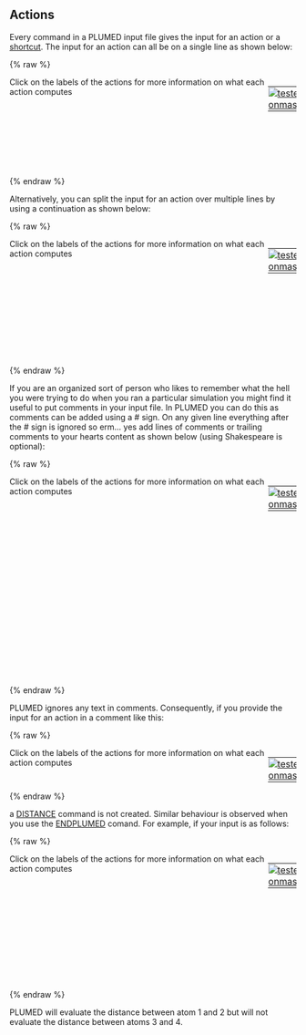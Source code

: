 Actions 
------- 

Every command in a PLUMED input file gives the input for an action or a [shortcut](shortcuts.md). The input for an action 
can all be on a single line as shown below: 

{% raw %}
<div style="width: 100%; float:left">
<div style="width: 90%; float:left" id="value_details_actions.md_working_1.dat"> Click on the labels of the actions for more information on what each action computes </div>
<div style="width: 10%; float:left"><table><tr><td style="padding:1px"><a href="actions.md_working_1.dat.plumed_master.stderr"><img src="https://img.shields.io/badge/master-passing-green.svg" alt="tested onmaster" /></a></td></tr></table></div></div>
<pre style="width=97%;">
<b name="actions.md_working_1.datd1" onclick='showPath("actions.md_working_1.dat","actions.md_working_1.datd1","actions.md_working_1.datd1","black")'>d1</b><span style="display:none;" id="actions.md_working_1.datd1">The DISTANCE action with label <b>d1</b> calculates the following quantities:<table  align="center" frame="void" width="95%" cellpadding="5%"><tr><td width="5%"><b> Quantity </b>  </td><td width="5%"><b> Type </b>  </td><td><b> Description </b> </td></tr><tr><td width="5%">d1.x</td><td width="5%"><font color="black">scalar</font></td><td>the x-component of the vector connecting the two atoms</td></tr><tr><td width="5%">d1.y</td><td width="5%"><font color="black">scalar</font></td><td>the y-component of the vector connecting the two atoms</td></tr><tr><td width="5%">d1.z</td><td width="5%"><font color="black">scalar</font></td><td>the z-component of the vector connecting the two atoms</td></tr></table></span>: <div class="tooltip" style="color:green">DISTANCE<div class="right">Calculate the distance between a pair of atoms. <a href="https://www.plumed.org/doc-master/user-doc/html/_d_i_s_t_a_n_c_e.html" style="color:green">More details</a><i></i></div></div> <div class="tooltip">ATOMS<div class="right">the pair of atom that we are calculating the distance between<i></i></div></div>=1,2 <div class="tooltip">COMPONENTS<div class="right"> calculate the x, y and z components of the distance separately and store them as label<i></i></div></div>
</pre>
 {% endraw %} 

Alternatively, you can split the input for an action over multiple lines by using a continuation as shown below: 

{% raw %}
<div style="width: 100%; float:left">
<div style="width: 90%; float:left" id="value_details_actions.md_working_2.dat"> Click on the labels of the actions for more information on what each action computes </div>
<div style="width: 10%; float:left"><table><tr><td style="padding:1px"><a href="actions.md_working_2.dat.plumed_master.stderr"><img src="https://img.shields.io/badge/master-passing-green.svg" alt="tested onmaster" /></a></td></tr></table></div></div>
<pre style="width=97%;">
<b name="actions.md_working_2.datd1" onclick='showPath("actions.md_working_2.dat","actions.md_working_2.datd1","actions.md_working_2.datd1","black")'>d1</b><span style="display:none;" id="actions.md_working_2.datd1">The DISTANCE action with label <b>d1</b> calculates the following quantities:<table  align="center" frame="void" width="95%" cellpadding="5%"><tr><td width="5%"><b> Quantity </b>  </td><td width="5%"><b> Type </b>  </td><td><b> Description </b> </td></tr><tr><td width="5%">d1.x</td><td width="5%"><font color="black">scalar</font></td><td>the x-component of the vector connecting the two atoms</td></tr><tr><td width="5%">d1.y</td><td width="5%"><font color="black">scalar</font></td><td>the y-component of the vector connecting the two atoms</td></tr><tr><td width="5%">d1.z</td><td width="5%"><font color="black">scalar</font></td><td>the z-component of the vector connecting the two atoms</td></tr></table></span>: <div class="tooltip" style="color:green">DISTANCE<div class="right">Calculate the distance between a pair of atoms. <a href="https://www.plumed.org/doc-master/user-doc/html/_d_i_s_t_a_n_c_e.html" style="color:green">More details</a><i></i></div></div> ...
   <div class="tooltip">ATOMS<div class="right">the pair of atom that we are calculating the distance between<i></i></div></div>=1,2 
   <div class="tooltip">COMPONENTS<div class="right"> calculate the x, y and z components of the distance separately and store them as label<i></i></div></div>
...
</pre>
 {% endraw %} 

If you are an organized sort of person who likes to remember what the hell you were trying to do when you ran a 
particular simulation you might find it useful to put comments in your input file. In PLUMED you can do this as 
comments can be added using a # sign. On any given line everything after the # sign is ignored so 
erm... yes add lines of comments or trailing comments to your hearts content as shown below (using Shakespeare is optional): 

{% raw %}
<div style="width: 100%; float:left">
<div style="width: 90%; float:left" id="value_details_actions.md_working_3.dat"> Click on the labels of the actions for more information on what each action computes </div>
<div style="width: 10%; float:left"><table><tr><td style="padding:1px"><a href="actions.md_working_3.dat.plumed_master.stderr"><img src="https://img.shields.io/badge/master-passing-green.svg" alt="tested onmaster" /></a></td></tr></table></div></div>
<pre style="width=97%;">
<span style="color:blue" class="comment"># This is the distance between two atoms:</span>
<b name="actions.md_working_3.datd1" onclick='showPath("actions.md_working_3.dat","actions.md_working_3.datd1","actions.md_working_3.datd1","black")'>d1</b><span style="display:none;" id="actions.md_working_3.datd1">The DISTANCE action with label <b>d1</b> calculates the following quantities:<table  align="center" frame="void" width="95%" cellpadding="5%"><tr><td width="5%"><b> Quantity </b>  </td><td width="5%"><b> Type </b>  </td><td><b> Description </b> </td></tr><tr><td width="5%">d1</td><td width="5%"><font color="black">scalar</font></td><td>the DISTANCE between this pair of atoms</td></tr></table></span>: <div class="tooltip" style="color:green">DISTANCE<div class="right">Calculate the distance between a pair of atoms. <a href="https://www.plumed.org/doc-master/user-doc/html/_d_i_s_t_a_n_c_e.html" style="color:green">More details</a><i></i></div></div> <div class="tooltip">ATOMS<div class="right">the pair of atom that we are calculating the distance between<i></i></div></div>=1,2
<b name="actions.md_working_3.datSnout" onclick='showPath("actions.md_working_3.dat","actions.md_working_3.datSnout","actions.md_working_3.datSnout","black")'>Snout</b><span style="display:none;" id="actions.md_working_3.datSnout">The UPPER_WALLS action with label <b>Snout</b> calculates the following quantities:<table  align="center" frame="void" width="95%" cellpadding="5%"><tr><td width="5%"><b> Quantity </b>  </td><td width="5%"><b> Type </b>  </td><td><b> Description </b> </td></tr><tr><td width="5%">Snout.bias</td><td width="5%"><font color="black">scalar</font></td><td>the instantaneous value of the bias potential</td></tr><tr><td width="5%">Snout.force2</td><td width="5%"><font color="black">scalar</font></td><td>the instantaneous value of the squared force due to this bias potential</td></tr></table></span>: <div class="tooltip" style="color:green">UPPER_WALLS<div class="right">Defines a wall for the value of one or more collective variables, <a href="https://www.plumed.org/doc-master/user-doc/html/_u_p_p_e_r__w_a_l_l_s.html" style="color:green">More details</a><i></i></div></div> <div class="tooltip">ARG<div class="right">the arguments on which the bias is acting<i></i></div></div>=<b name="actions.md_working_3.datd1">d1</b> <div class="tooltip">AT<div class="right">the positions of the wall<i></i></div></div>=3.0 <div class="tooltip">KAPPA<div class="right">the force constant for the wall<i></i></div></div>=3.0   <span style="color:blue" class="comment"># In this same interlude it doth befall.</span>
<span style="color:blue" class="comment"># That I, one Snout by name, present a wall.</span>
</pre>
 {% endraw %} 

PLUMED ignores any text in comments. Consequently, if you provide the input for an action in a comment like this: 

{% raw %}
<div style="width: 100%; float:left">
<div style="width: 90%; float:left" id="value_details_actions.md_working_4.dat"> Click on the labels of the actions for more information on what each action computes </div>
<div style="width: 10%; float:left"><table><tr><td style="padding:1px"><a href="actions.md_working_4.dat.plumed_master.stderr"><img src="https://img.shields.io/badge/master-passing-green.svg" alt="tested onmaster" /></a></td></tr></table></div></div>
<pre style="width=97%;">
<span style="color:blue" class="comment"># d1: DISTANCE ATOMS=1,2 COMPONENTS</span>
</pre>
 {% endraw %} 

a [DISTANCE](DISTANCE.md) command is not created. Similar behaviour is observed when you use the [ENDPLUMED](ENDPLUMED.md) comand. For example, if your 
input is as follows: 

{% raw %}
<div style="width: 100%; float:left">
<div style="width: 90%; float:left" id="value_details_actions.md_working_5.dat"> Click on the labels of the actions for more information on what each action computes </div>
<div style="width: 10%; float:left"><table><tr><td style="padding:1px"><a href="actions.md_working_5.dat.plumed_master.stderr"><img src="https://img.shields.io/badge/master-passing-green.svg" alt="tested onmaster" /></a></td></tr></table></div></div>
<pre style="width=97%;">
<b name="actions.md_working_5.datd1" onclick='showPath("actions.md_working_5.dat","actions.md_working_5.datd1","actions.md_working_5.datd1","black")'>d1</b><span style="display:none;" id="actions.md_working_5.datd1">The DISTANCE action with label <b>d1</b> calculates the following quantities:<table  align="center" frame="void" width="95%" cellpadding="5%"><tr><td width="5%"><b> Quantity </b>  </td><td width="5%"><b> Type </b>  </td><td><b> Description </b> </td></tr><tr><td width="5%">d1.x</td><td width="5%"><font color="black">scalar</font></td><td>the x-component of the vector connecting the two atoms</td></tr><tr><td width="5%">d1.y</td><td width="5%"><font color="black">scalar</font></td><td>the y-component of the vector connecting the two atoms</td></tr><tr><td width="5%">d1.z</td><td width="5%"><font color="black">scalar</font></td><td>the z-component of the vector connecting the two atoms</td></tr></table></span>: <div class="tooltip" style="color:green">DISTANCE<div class="right">Calculate the distance between a pair of atoms. <a href="https://www.plumed.org/doc-master/user-doc/html/_d_i_s_t_a_n_c_e.html" style="color:green">More details</a><i></i></div></div> <div class="tooltip">ATOMS<div class="right">the pair of atom that we are calculating the distance between<i></i></div></div>=1,2 <div class="tooltip">COMPONENTS<div class="right"> calculate the x, y and z components of the distance separately and store them as label<i></i></div></div>
<div class="tooltip" style="color:green">ENDPLUMED<div class="right">Terminate plumed input. <a href="https://www.plumed.org/doc-master/user-doc/html/_e_n_d_p_l_u_m_e_d.html" style="color:green">More details</a><i></i></div></div><span style="color:blue" class="comment">
d2: DISTANCE ATOMS=3,4
</span></pre>
 {% endraw %} 

PLUMED will evaluate the distance between atom 1 and 2 but will not evaluate the distance between atoms 3 and 4. 
